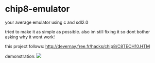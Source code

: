 # chip8-emulator
your average emulator using c and sdl2.0

tried to make it as simple as possible.
also im still fixing it so dont bother asking why it wont work!

this project follows:
http://devernay.free.fr/hacks/chip8/C8TECH10.HTM

demonstration:
[![](http://img.youtube.com/vi/SLOQysO9YvM/0.jpg)](http://www.youtube.com/watch?v=SLOQysO9YvM "https://i9.ytimg.com/vi/SLOQysO9YvM/mqdefault.jpg?time=1583996953968&sqp=CJy-p_MF&rs=AOn4CLDNG0xzcGROi7qV9AOtXSIHW1MhBw")